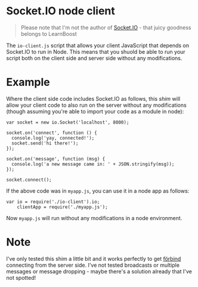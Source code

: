 # Socket.IO node client

> Please note that I'm not the author of [Socket.IO](https://github.com/LearnBoost/Socket.IO) - that juicy goodness belongs to LearnBoost

The `io-client.js` script that allows your client JavaScript that depends on Socket.IO to run in Node. This means that you shuold be able to run your script both on the client side and server side without any modifications.

# Example

Where the client side code includes Socket.IO as follows, this *shim* will allow your client code to also run on the server without any modifications (though assuming you're able to import your code as a module in node):

    var socket = new io.Socket('localhost', 8000);

    socket.on('connect', function () {
      console.log('yay, connected!');
      socket.send('hi there!');
    });

    socket.on('message', function (msg) {
      console.log('a new message came in: ' + JSON.stringify(msg));
    });

    socket.connect();

If the above code was in `myapp.js`, you can use it in a node app as follows:

    var io = require('./io-client').io;
        clientApp = require('./myapp.js');

Now `myapp.js` will run without any modifications in a node environment. 

# Note

I've only tested this shim a little bit and it works perfectly to get [förbind](http://github.com/remy/forbind) connecting from the server side.  I've not tested broadcasts or multiple messages or message dropping - maybe there's a solution already that I've not spotted!

